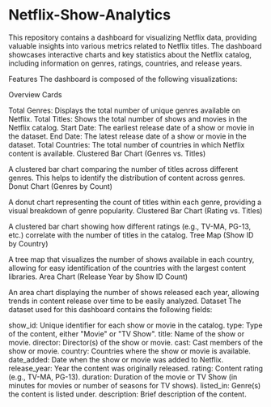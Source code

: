 # Netflix-Show-Analytics
This repository contains a dashboard for visualizing Netflix data, providing valuable insights into various metrics related to Netflix titles. The dashboard showcases interactive charts and key statistics about the Netflix catalog, including information on genres, ratings, countries, and release years.

Features
The dashboard is composed of the following visualizations:

Overview Cards

Total Genres: Displays the total number of unique genres available on Netflix.
Total Titles: Shows the total number of shows and movies in the Netflix catalog.
Start Date: The earliest release date of a show or movie in the dataset.
End Date: The latest release date of a show or movie in the dataset.
Total Countries: The total number of countries in which Netflix content is available.
Clustered Bar Chart (Genres vs. Titles)

A clustered bar chart comparing the number of titles across different genres. This helps to identify the distribution of content across genres.
Donut Chart (Genres by Count)

A donut chart representing the count of titles within each genre, providing a visual breakdown of genre popularity.
Clustered Bar Chart (Rating vs. Titles)

A clustered bar chart showing how different ratings (e.g., TV-MA, PG-13, etc.) correlate with the number of titles in the catalog.
Tree Map (Show ID by Country)

A tree map that visualizes the number of shows available in each country, allowing for easy identification of the countries with the largest content libraries.
Area Chart (Release Year by Show ID Count)

An area chart displaying the number of shows released each year, allowing trends in content release over time to be easily analyzed.
Dataset
The dataset used for this dashboard contains the following fields:

show_id: Unique identifier for each show or movie in the catalog.
type: Type of the content, either "Movie" or "TV Show".
title: Name of the show or movie.
director: Director(s) of the show or movie.
cast: Cast members of the show or movie.
country: Countries where the show or movie is available.
date_added: Date when the show or movie was added to Netflix.
release_year: Year the content was originally released.
rating: Content rating (e.g., TV-MA, PG-13).
duration: Duration of the movie or TV Show (in minutes for movies or number of seasons for TV shows).
listed_in: Genre(s) the content is listed under.
description: Brief description of the content.
